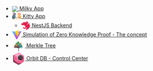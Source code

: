 
- <a href="https://github.com/davidramos-om/dapp-milky-swap" target="blank"><img align="center" src="https://davidramos-om.github.io/dapp-milky-swap/assets/logo.c3a7a4bf.png" height="25" />  Milky App </a>
- <a href="https://github.com/davidramos-om/kitty-app" target="blank"><img align="center" src="https://raw.githubusercontent.com/davidramos-om/kitty-app/main/public/favicon.png" height="25" />  Kitty App </a>
    * <a href="https://github.com/davidramos-om/kitty-app-backend" target="blank"><img align="center" src="./nest-js.svg" height="25" /> NestJS Backend </a>
- <a href="https://github.com/davidramos-om/zk-proof-concept" target="blank"><img align="center" src="https://raw.githubusercontent.com/davidramos-om/zk-proof-concept/main/public/vite.svg" height="25" />  Simulation of Zero Knowledge Proof - The concept  </a>
- <a href="https://github.com/davidramos-om/merkle-trees" target="blank"><img align="center" src="https://raw.githubusercontent.com/davidramos-om/merkle-trees/main/public/merkle-tree-logo.png"  height="35" width="auto"
 />  Merkle Tree  </a>
 - <a href="https://github.com/davidramos-om/orbit-db-contron-center" target="blank"><img align="center" src="./orbit-db.png"  height="35" width="auto"
 />  Orbit DB - Control Center  </a>
